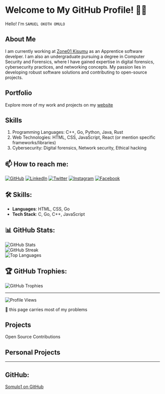 # Welcome to My GitHub Profile! 👨‍💻
Hello! I'm `SAMUEL OKOTH OMULO`

## About Me

I am currently working at <a href="https://learn.zone01kisumu.ke">Zone01 Kisumu</a> as an Apprentice software develper. I am also an undergraduate pursuing a degree in Computer Security and Forensics, where I have gained expertise in digital forensics, cybersecurity practices, and networking concepts. My passion lies in developing robust software solutions and contributing to open-source projects.

## Portfolio

Explore more of my work and projects on my <a href="https://somulo1.github.io">website</a>

## Skills

   1.  Programming Languages: C++, Go, Python, Java, Rust
   2. Web Technologies: HTML, CSS, JavaScript, React (or mention specific frameworks/libraries)
   3. Cybersecurity: Digital forensics, Network security, Ethical hacking
## 📫 How to reach me:

[![GitHub](https://cdn.jsdelivr.net/npm/simple-icons@3.0.1/icons/github.svg)](https://github.com/somulo1) 
[![LinkedIn](https://cdn.jsdelivr.net/npm/simple-icons@3.0.1/icons/linkedin.svg)](www.linkedin.com/in/samuel-omulo-634694261) 
[![Twitter](https://cdn.jsdelivr.net/npm/simple-icons@3.0.1/icons/twitter.svg)](https://twitter.com/@jnr_omulo) 
[![Instagram](https://cdn.jsdelivr.net/npm/simple-icons@3.0.1/icons/instagram.svg)](https://instagram.com/your-instagram-handle) 
[![Facebook](https://cdn.jsdelivr.net/npm/simple-icons@3.0.1/icons/facebook.svg)](https://facebook.com/omulojnr)

## 🛠️ Skills:

- **Languages**: HTML, CSS, Go
- **Tech Stack**: C, Go, C++, JavaScript

## 📊 GitHub Stats:

![GitHub Stats](https://github-readme-stats.vercel.app/api?username=somulo1&theme=synthwave&hide_border=true&include_all_commits=true&count_private=true)<br/>
![GitHub Streak](https://github-readme-streak-stats.herokuapp.com/?user=somulo1&theme=synthwave&hide_border=true)<br/>
![Top Languages](https://github-readme-stats.vercel.app/api/top-langs/?username=somulo1&theme=synthwave&hide_border=true&include_all_commits=true&count_private=true&layout=compact)

## 🏆 GitHub Trophies:

![GitHub Trophies](https://github-profile-trophy.vercel.app/?username=somulo1&theme=radical&no-frame=false&no-bg=true&margin-w=4)

---

![Profile Views](https://visitcount.itsvg.in/api?id=somulo1&icon=0&color=0)

<!-- Proudly created with GPRM (https://gprm.itsvg.in/) -->

🔭 this page carries most of my problems

## Projects
Open Source Contributions

## Personal Projects

---


## GitHub:

[Somulo1 on GitHub](https://github.com/somulo1) 
